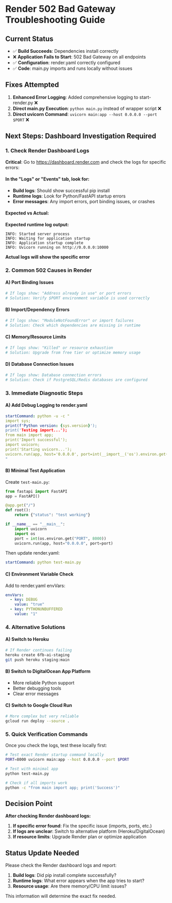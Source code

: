 # Render 502 Bad Gateway Troubleshooting Guide

## Current Status
- ✅ **Build Succeeds**: Dependencies install correctly
- ❌ **Application Fails to Start**: 502 Bad Gateway on all endpoints
- ✅ **Configuration**: render.yaml correctly configured
- ✅ **Code**: main.py imports and runs locally without issues

## Fixes Attempted
1. **Enhanced Error Logging**: Added comprehensive logging to start-render.py ❌
2. **Direct main.py Execution**: `python main.py` instead of wrapper script ❌
3. **Direct uvicorn Command**: `uvicorn main:app --host 0.0.0.0 --port $PORT` ❌

## Next Steps: Dashboard Investigation Required

### 1. Check Render Dashboard Logs
**Critical**: Go to https://dashboard.render.com and check the logs for specific errors:

#### In the "Logs" or "Events" tab, look for:
- **Build logs**: Should show successful pip install
- **Runtime logs**: Look for Python/FastAPI startup errors
- **Error messages**: Any import errors, port binding issues, or crashes

#### Expected vs Actual:
**Expected runtime log output:**
```
INFO: Started server process
INFO: Waiting for application startup
INFO: Application startup complete
INFO: Uvicorn running on http://0.0.0.0:10000
```

**Actual logs will show the specific error**

### 2. Common 502 Causes in Render

#### A) Port Binding Issues
```bash
# If logs show: "Address already in use" or port errors
# Solution: Verify $PORT environment variable is used correctly
```

#### B) Import/Dependency Errors
```bash
# If logs show: "ModuleNotFoundError" or import failures
# Solution: Check which dependencies are missing in runtime
```

#### C) Memory/Resource Limits
```bash
# If logs show: "Killed" or resource exhaustion
# Solution: Upgrade from free tier or optimize memory usage
```

#### D) Database Connection Issues
```bash
# If logs show: Database connection errors
# Solution: Check if PostgreSQL/Redis databases are configured
```

### 3. Immediate Diagnostic Steps

#### A) Add Debug Logging to render.yaml
```yaml
startCommand: python -u -c "
import sys; 
print(f'Python version: {sys.version}'); 
print('Testing import...'); 
from main import app; 
print('Import successful'); 
import uvicorn; 
print('Starting uvicorn...'); 
uvicorn.run(app, host='0.0.0.0', port=int(__import__('os').environ.get('PORT', 8000)))
"
```

#### B) Minimal Test Application
Create `test-main.py`:
```python
from fastapi import FastAPI
app = FastAPI()

@app.get("/")
def root():
    return {"status": "test working"}

if __name__ == "__main__":
    import uvicorn
    import os
    port = int(os.environ.get("PORT", 8000))
    uvicorn.run(app, host="0.0.0.0", port=port)
```

Then update render.yaml:
```yaml
startCommand: python test-main.py
```

#### C) Environment Variable Check
Add to render.yaml envVars:
```yaml
envVars:
  - key: DEBUG
    value: "true"
  - key: PYTHONUNBUFFERED
    value: "1"
```

### 4. Alternative Solutions

#### A) Switch to Heroku
```bash
# If Render continues failing
heroku create 6fb-ai-staging
git push heroku staging:main
```

#### B) Switch to DigitalOcean App Platform
- More reliable Python support
- Better debugging tools
- Clear error messages

#### C) Switch to Google Cloud Run
```bash
# More complex but very reliable
gcloud run deploy --source .
```

### 5. Quick Verification Commands

Once you check the logs, test these locally first:
```bash
# Test exact Render startup command locally
PORT=8000 uvicorn main:app --host 0.0.0.0 --port $PORT

# Test with minimal app
python test-main.py

# Check if all imports work
python -c "from main import app; print('Success')"
```

## Decision Point

**After checking Render dashboard logs:**

1. **If specific error found**: Fix the specific issue (imports, ports, etc.)
2. **If logs are unclear**: Switch to alternative platform (Heroku/DigitalOcean)
3. **If resource limits**: Upgrade Render plan or optimize application

## Status Update Needed

Please check the Render dashboard logs and report:
1. **Build logs**: Did pip install complete successfully?
2. **Runtime logs**: What error appears when the app tries to start?
3. **Resource usage**: Are there memory/CPU limit issues?

This information will determine the exact fix needed.
